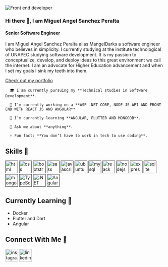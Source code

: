 ![Front end developer](https://github.com/MangelSP/MangelSPRead/blob/main/banner.png)

### Hi there 👋, I am Miguel Angel Sanchez Peralta
#### Senior Software Engineer

I am Miguel Angel Sanchez Peralta alias MangelDarks a software engineer who believes in simplicity. I currently studying at the institute technological of UNAPEC studying software development. It is my passion to conceptualize, develop, and deploy ideas to this great environment we call the internet. I am an advocate for Higher Education advancement and when I set my goals I sink my teeth into them.

[Check out my portfolio](#)

        
      🎓 I am currently pursuing my **Technical studies in Software Development**.
        
      🔭 I’m currently working on a **ASP .NET CORE, NODE JS API AND FRONT END WITH REACT JS AND ANGULAR**
        
      🌱 I’m currently learning **ANGULAR, FLUTTER AND MONGODB**.
        
      💬 Ask me about **anything**.
        
      ⚡ Fun fact: **You don’t have to work in tech to use coding**. 

## Skills 🚀

[<img src='https://img.shields.io/badge/HTML5-E34F26?style=for-the-badge&logo=html5&logoColor=white' alt='html' height='40'>]() [<img src='https://img.shields.io/badge/CSS3-1572B6?style=for-the-badge&logo=css3&logoColor=white' alt='css' height='40'>]() [<img src='https://img.shields.io/badge/Bootstrap-563D7C?style=for-the-badge&logo=bootstrap&logoColor=white' alt='bootstrap' height='40'>]() [<img src='https://img.shields.io/badge/Sass-CC6699?style=for-the-badge&logo=sass&logoColor=white' alt='sass' height='40'>]() [<img src='https://img.shields.io/badge/JavaScript-F7DF1E?style=for-the-badge&logo=javascript&logoColor=black' alt='javascript' height='40'>]() [<img src='https://img.shields.io/badge/Markdown-000000?style=for-the-badge&logo=markdown&logoColor=white' alt='ubuntu' height='40'>]() [<img src='https://img.shields.io/badge/MySQL-00000F?style=for-the-badge&logo=mysql&logoColor=white' alt='mysql' height='40'>]() [<img src='https://img.shields.io/badge/React-20232A?style=for-the-badge&logo=react&logoColor=61DAFB' alt='reack' height='40'>]() [<img src='https://img.shields.io/badge/Node.js-43853D?style=for-the-badge&logo=node.js&logoColor=white' alt='nodejs' height='40'>]() [<img src='https://img.shields.io/badge/Express.js-404D59?style=for-the-badge' alt='express' height='40'>]() [<img src='https://img.shields.io/badge/SQLite-07405E?style=for-the-badge&logo=sqlite&logoColor=white' alt='sqlite' height='40'>]() [<img src='https://img.shields.io/badge/MongoDB-4EA94B?style=for-the-badge&logo=mongodb&logoColor=white' alt='mongodb' height='40'>]() [<img src='https://img.shields.io/badge/TypeScript-007ACC?style=for-the-badge&logo=typescript&logoColor=white' alt='TypeScript' height='40'>]() [<img src='https://img.shields.io/badge/.NET-5C2D91?style=for-the-badge&logo=.net&logoColor=white' alt='.NET' height='40'>]()
[<img src="https://img.shields.io/badge/Angular%20CLI-angular-red?style=for-the-badge&logo=angular&logoColor=white" alt="Angular CLI" height='40' >]()

## Currently Learning 📖
- Docker
- Flutter and Dart
- Angular

## Connect With Me 📱

[<img src='https://img.shields.io/badge/Instagram-E4405F?style=for-the-badge&logo=instagram&logoColor=white' alt='instagram' height='40'>](https://www.instagram.com/mangeldarks/) [<img src='https://img.shields.io/badge/LinkedIn-0077B5?style=for-the-badge&logo=linkedin&logoColor=white' alt='linkedin' height='40'>](https://www.linkedin.com/in/miguel-angel-sanchez-peralta-bb3941159/) 


